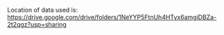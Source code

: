 Location of data used is: https://drive.google.com/drive/folders/1NeYYP5FtnUh4HTyx6amgiDBZa-2t2qgz?usp=sharing
